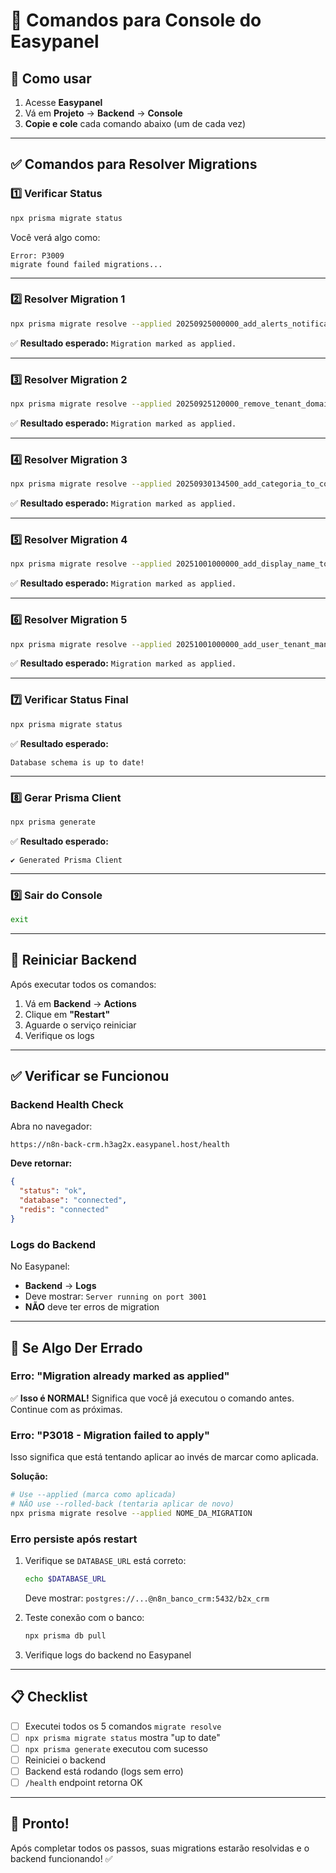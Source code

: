 # 🚀 Comandos para Console do Easypanel

## 📝 Como usar

1. Acesse **Easypanel**
2. Vá em **Projeto** → **Backend** → **Console**
3. **Copie e cole** cada comando abaixo (um de cada vez)

---

## ✅ Comandos para Resolver Migrations

### 1️⃣ Verificar Status

```bash
npx prisma migrate status
```

Você verá algo como:
```
Error: P3009
migrate found failed migrations...
```

---

### 2️⃣ Resolver Migration 1

```bash
npx prisma migrate resolve --applied 20250925000000_add_alerts_notifications
```

✅ **Resultado esperado:** `Migration marked as applied.`

---

### 3️⃣ Resolver Migration 2

```bash
npx prisma migrate resolve --applied 20250925120000_remove_tenant_domain
```

✅ **Resultado esperado:** `Migration marked as applied.`

---

### 4️⃣ Resolver Migration 3

```bash
npx prisma migrate resolve --applied 20250930134500_add_categoria_to_contacts
```

✅ **Resultado esperado:** `Migration marked as applied.`

---

### 5️⃣ Resolver Migration 4

```bash
npx prisma migrate resolve --applied 20251001000000_add_display_name_to_sessions
```

✅ **Resultado esperado:** `Migration marked as applied.`

---

### 6️⃣ Resolver Migration 5

```bash
npx prisma migrate resolve --applied 20251001000000_add_user_tenant_many_to_many
```

✅ **Resultado esperado:** `Migration marked as applied.`

---

### 7️⃣ Verificar Status Final

```bash
npx prisma migrate status
```

✅ **Resultado esperado:**
```
Database schema is up to date!
```

---

### 8️⃣ Gerar Prisma Client

```bash
npx prisma generate
```

✅ **Resultado esperado:**
```
✔ Generated Prisma Client
```

---

### 9️⃣ Sair do Console

```bash
exit
```

---

## 🔄 Reiniciar Backend

Após executar todos os comandos:

1. Vá em **Backend** → **Actions**
2. Clique em **"Restart"**
3. Aguarde o serviço reiniciar
4. Verifique os logs

---

## ✅ Verificar se Funcionou

### Backend Health Check

Abra no navegador:
```
https://n8n-back-crm.h3ag2x.easypanel.host/health
```

**Deve retornar:**
```json
{
  "status": "ok",
  "database": "connected",
  "redis": "connected"
}
```

### Logs do Backend

No Easypanel:
- **Backend** → **Logs**
- Deve mostrar: `Server running on port 3001`
- **NÃO** deve ter erros de migration

---

## 🐛 Se Algo Der Errado

### Erro: "Migration already marked as applied"

✅ **Isso é NORMAL!** Significa que você já executou o comando antes. Continue com as próximas.

### Erro: "P3018 - Migration failed to apply"

Isso significa que está tentando aplicar ao invés de marcar como aplicada.

**Solução:**
```bash
# Use --applied (marca como aplicada)
# NÃO use --rolled-back (tentaria aplicar de novo)
npx prisma migrate resolve --applied NOME_DA_MIGRATION
```

### Erro persiste após restart

1. Verifique se `DATABASE_URL` está correto:
   ```bash
   echo $DATABASE_URL
   ```
   Deve mostrar: `postgres://...@n8n_banco_crm:5432/b2x_crm`

2. Teste conexão com o banco:
   ```bash
   npx prisma db pull
   ```

3. Verifique logs do backend no Easypanel

---

## 📋 Checklist

- [ ] Executei todos os 5 comandos `migrate resolve`
- [ ] `npx prisma migrate status` mostra "up to date"
- [ ] `npx prisma generate` executou com sucesso
- [ ] Reiniciei o backend
- [ ] Backend está rodando (logs sem erro)
- [ ] `/health` endpoint retorna OK

---

## 🎉 Pronto!

Após completar todos os passos, suas migrations estarão resolvidas e o backend funcionando! ✅

